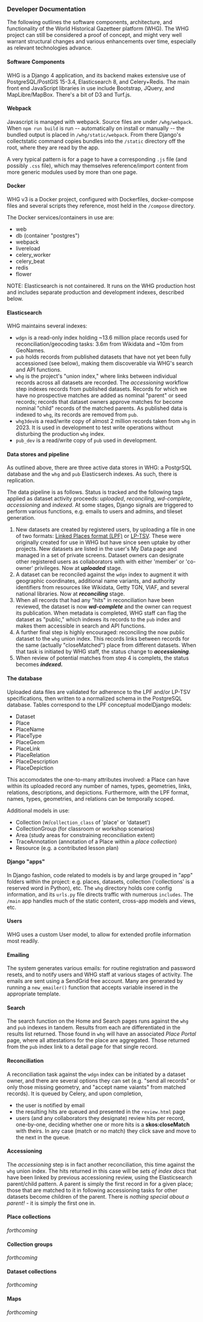 ### Developer Documentation
The following outlines the software components, architecture, and functionality of the World Historical Gazetteer platform (WHG). The WHG project can still be considered a proof of concept, and might very well warrant structural changes and various enhancements over time, especially as relevant technologies advance. 

#### Software Components
WHG is a Django 4 application, and its backend makes extensive use of PostgreSQL/PostGIS 15-3.4, Elasticsearch 8, and Celery+Redis. The main front end JavaScript libraries in use include Bootstrap, JQuery, and MapLibre/MapBox. There's a bit of D3 and Turf.js. 

#### Webpack
Javascript is managed with webpack. Source files are under `/whg/webpack`. When `npm run build` is run -- automatically on install or manually -- the bundled output is placed in `/whg/static/webpack`. From there Django's collectstatic command copies bundles into the `/static` directory off the root, where they are read by the app. 

A very typical pattern is for a page to have a corresponding `.js` file (and possibly `.css` file), which may themselves reference/import content  from more generic modules used by more than one page.

#### Docker
WHG v3 is a Docker project, configured with Dockerfiles, docker-compose files and several scripts they reference, most held in the `/compose` directory.

The Docker services/containers in use are:

- web
- db (container "postgres")
- webpack
- livereload
- celery_worker
- celery_beat
- redis
- flower

NOTE: Elasticsearch is not containered. It runs on the WHG production host and includes separate production and development indexes, described below.

#### Elasticsearch
WHG maintains several indexes:

- `wdgn` is a read-only index holding ~13.6 million place records used for reconciliation/geocoding tasks: 3.6m from Wikidata and ~10m from GeoNames.
- `pub` holds records from published datasets that have not yet been fully accessioned (see below), making them discoverable via WHG's search and API functions.
-  `whg` is the project's "union index," where links between individual records across all datasets are recorded. The _accessioning_ workflow step indexes records from published datasets. Records for which we have no prospective matches are added as nominal "parent" or seed records; records that dataset owners approve matches for become nominal "child" records of the matched parents. As published data is indexed to `whg`, its records are removed from `pub`.
-  `whg3dev`is a read/write copy of almost 2 million records taken from `whg` in 2023. It is used in development to test write operations without disturbing the production `whg` index.
-  `pub_dev` is a read/write copy of `pub` used in development.

#### Data stores and pipeline
As outlined above, there are three active data stores in WHG: a PostgrSQL database and the `whg` and `pub` Elasticserch indexes. As such, there is replication. 

The data pipeline is as follows. Status is tracked and the following tags applied as dataset activity proceeds: *uploaded*, *reconciling*, *wd-complete*, *accessioning* and *indexed*. At some stages, Django signals are triggered to perform various functions, e.g. emails to users and admins, and tileset generation.

1. New datasets are created by registered users, by uploading a file in one of two formats: [Linked Places format (LPF)](https://github.com/LinkedPasts/linked-places-format) or [LP-TSV](https://github.com/LinkedPasts/linked-places-format/blob/main/tsv_0.4.md). These were originally created for use in WHG but have since seen uptake by other projects. New datasets are listed in the user's My Data page and managed in a set of private screens. Dataset owners can designate other registered users as collaborators with with either 'member' or 'co-owner' privileges. Now at ***uploaded*** stage.
2. A dataset can be reconciled against the `wdgn` index to augment it with geographic coordinates, additional name variants, and authority identifiers from resources like Wikidata, Getty TGN, VIAF, and several national libraries. Now at ***reconciling*** stage.
3. When all records that had any "hits" in reconciliation have been reviewed, the dataset is now ***wd-complete*** and the owner can request its publication. When metadata is completed, WHG staff can flag the dataset as "public," which indexes its records to the `pub` index and makes them accessible in search and API functions.
4. A further final step is highly encouraged: reconciling the now public dataset to the `whg` union index. This records links between records for the same (actually "closeMatched") place from different datasets. When that task is initiated by WHG staff, the status change to ***accessioning***.
5. When review of potential matches from step 4 is complets, the status becomes ***indexed.***

#### The database
Uploaded data files are validated for adherence to the LPF and/or LP-TSV specifications, then written to a normalized schema in the PostgreSQL database. Tables correspond to the LPF conceptual modelDjango models:

- Dataset
- Place
- PlaceName
- PlaceType
- PlaceGeom
- PlaceLink
- PlaceRelation
- PlaceDescription
- PlaceDepiction

This accomodates the one-to-many attributes involved: a Place can have within its uploaded record any number of names, types, geometries, links, relations, descriptions, and depictions. Furthermore, with the LPF format, names, types, geometries, and relations can be temporally scoped.

Additional models in use:

- Collection (w/`collection_class` of 'place' or 'dataset')
- CollectionGroup (for classroom or workshop scenarios)
- Area (study areas for constraining reconciliation extent)
- TraceAnnotation (annotation of a  Place within a *place collection*)
- Resource (e.g. a contributed lesson plan)

#### Django "apps"
In Django fashion, code related to models is by and large grouped in "app" folders within the project: e.g. places, datasets, collection ('collections' is a reserved word in Python), etc. The `whg` directory holds core config information, and its `urls.py` file directs traffic with numerous `includes`. The `/main` app handles much of the static content, cross-app models and views, etc.

#### Users
WHG uses a custom User model, to allow for extended profile information most readily.

#### Emailing
The system generates various emails: for routine registration and password resets, and to notify users and WHG staff at various stages of activity. The emails are sent using a SendGrid free account. Many are generated by running a `new_emailer()` function that accepts variable insered in the appropriate template.

#### Search
The search function on the Home and Search pages runs against the `whg` and `pub` indexes in tandem. Results from each are differentiated in the results list returned. Those found in `whg` will have an associated *Place Portal* page, where all attestations for the place are aggregated. Those returned from the `pub` index link to a detail page for that single record.

#### Reconciliation
A reconciliation task against the `wdgn` index can be initiated by a dataset owner, and there are several options they can set (e.g. "send all records" or only those missing geometry, and "accept name vaiants" from matched records). It is queued by Celery, and upon completion,

- the user is notified by email
- the resulting hits are queued and presented in the `review.html` page
- users (and any collaborators they designate) review hits per record, one-by-one, deciding whether one or more hits is a **skos:closeMatch** with theirs. In any case (match or no match) they click save and move to the next in the queue.

#### Accessioning
The *accessioning* step is in fact another reconciliation, this time against the `whg` union index. The hits returned in this case will be *sets of index docs* that have been linked by previous accessioning review, using the Elasticsearch parent/child pattern. A parent is simply the first record in for a given place; those that are matched to it in following accessioning tasks for other datasets become children of the parent. There is *nothing special about a parent!* - it is simply the first one in.

#### Place collections
*forthcoming*

#### Collection groups
*forthcoming*

#### Dataset collections
*forthcoming*

#### Maps
*forthcoming*










